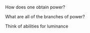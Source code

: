 How does one obtain power?

What are all of the branches of power?

Think of abilities for luminance